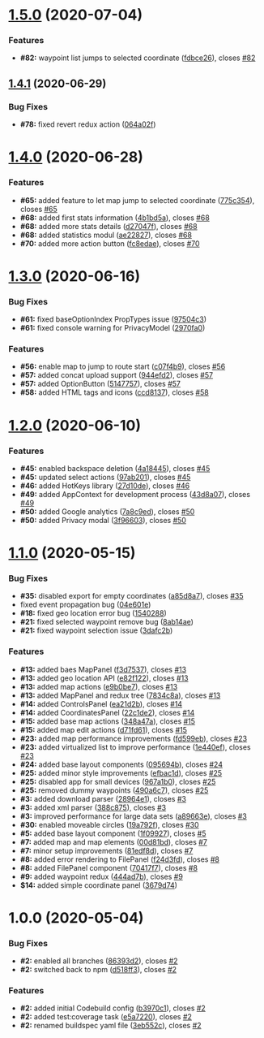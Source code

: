 # [1.5.0](https://github.com/gasserandreas/trail.me/compare/v1.4.1...v1.5.0) (2020-07-04)


### Features

* **#82:** waypoint list jumps to selected coordinate ([fdbce26](https://github.com/gasserandreas/trail.me/commit/fdbce26012b4ab461b8a0c5b4993fbe4fcfd0bbe)), closes [#82](https://github.com/gasserandreas/trail.me/issues/82)

## [1.4.1](https://github.com/gasserandreas/trail.me/compare/v1.4.0...v1.4.1) (2020-06-29)


### Bug Fixes

* **#78:** fixed revert redux action ([064a02f](https://github.com/gasserandreas/trail.me/commit/064a02f2efb32ed9c4ed8a4ee5f55e6aea112217))

# [1.4.0](https://github.com/gasserandreas/trail.me/compare/v1.3.0...v1.4.0) (2020-06-28)


### Features

* **#65:** added feature to let map jump to selected coordinate ([775c354](https://github.com/gasserandreas/trail.me/commit/775c35476ca5872f8e5c6f036c81a5e20cf1f123)), closes [#65](https://github.com/gasserandreas/trail.me/issues/65)
* **#68:** added first stats information ([4b1bd5a](https://github.com/gasserandreas/trail.me/commit/4b1bd5a56ddb9cd9fd1055708d0231a6d347d3ea)), closes [#68](https://github.com/gasserandreas/trail.me/issues/68)
* **#68:** added more stats details ([d27047f](https://github.com/gasserandreas/trail.me/commit/d27047fdaf998967cc9c90c34a9c50ced23497f5)), closes [#68](https://github.com/gasserandreas/trail.me/issues/68)
* **#68:** added statistics modul ([ae22827](https://github.com/gasserandreas/trail.me/commit/ae22827b2cb7ea5f3774d1c1fdc94b934f0cd082)), closes [#68](https://github.com/gasserandreas/trail.me/issues/68)
* **#70:** added more action button ([fc8edae](https://github.com/gasserandreas/trail.me/commit/fc8edae21fc6706c00ff744784788f4cecfd1909)), closes [#70](https://github.com/gasserandreas/trail.me/issues/70)

# [1.3.0](https://github.com/gasserandreas/trail.me/compare/v1.2.0...v1.3.0) (2020-06-16)


### Bug Fixes

* **#61:** fixed baseOptionIndex PropTypes issue ([97504c3](https://github.com/gasserandreas/trail.me/commit/97504c3375a1bf086bc1e087ded8afa3f0a5ed64))
* **#61:** fixed console warning for PrivacyModel ([2970fa0](https://github.com/gasserandreas/trail.me/commit/2970fa0a8d8c2b104c513c630070cc03d401ac85))


### Features

* **#56:** enable map to jump to route start ([c07f4b9](https://github.com/gasserandreas/trail.me/commit/c07f4b9ed4d265b5f9d4bb808615d3e0dbc2f20d)), closes [#56](https://github.com/gasserandreas/trail.me/issues/56)
* **#57:** added concat upload support ([944efd2](https://github.com/gasserandreas/trail.me/commit/944efd2aede67da104f75c41ae6daee1cbfdf793)), closes [#57](https://github.com/gasserandreas/trail.me/issues/57)
* **#57:** added OptionButton ([5147757](https://github.com/gasserandreas/trail.me/commit/5147757864c628fa80e91ecdff718f6a5e8ef975)), closes [#57](https://github.com/gasserandreas/trail.me/issues/57)
* **#58:** added HTML tags and icons ([ccd8137](https://github.com/gasserandreas/trail.me/commit/ccd813784cd76d3244cc86570a4dcd51a604b20a)), closes [#58](https://github.com/gasserandreas/trail.me/issues/58)

# [1.2.0](https://github.com/gasserandreas/trail.me/compare/v1.1.0...v1.2.0) (2020-06-10)


### Features

* **#45:** enabled backspace deletion ([4a18445](https://github.com/gasserandreas/trail.me/commit/4a18445597707615bea6c3d0a388478c876aae43)), closes [#45](https://github.com/gasserandreas/trail.me/issues/45)
* **#45:** updated select actions ([97ab201](https://github.com/gasserandreas/trail.me/commit/97ab2016ac66612a535714d839fe28ac70e6bcaf)), closes [#45](https://github.com/gasserandreas/trail.me/issues/45)
* **#46:** added HotKeys library ([27d10de](https://github.com/gasserandreas/trail.me/commit/27d10de13aca2fc534c1dde0cf6dafd90fd0ae77)), closes [#46](https://github.com/gasserandreas/trail.me/issues/46)
* **#49:** added AppContext for development process ([43d8a07](https://github.com/gasserandreas/trail.me/commit/43d8a07f076e0ab08de39ddc991665e2fab710c8)), closes [#49](https://github.com/gasserandreas/trail.me/issues/49)
* **#50:** added Google analytics ([7a8c9ed](https://github.com/gasserandreas/trail.me/commit/7a8c9ed09de34d1bcadf439764adab5be3a9fbdb)), closes [#50](https://github.com/gasserandreas/trail.me/issues/50)
* **#50:** added Privacy modal ([3f96603](https://github.com/gasserandreas/trail.me/commit/3f966033f28fdd8814a98e414f12c80798bd19a1)), closes [#50](https://github.com/gasserandreas/trail.me/issues/50)

# [1.1.0](https://github.com/gasserandreas/trail.me/compare/v1.0.0...v1.1.0) (2020-05-15)


### Bug Fixes

* **#35:** disabled export for empty coordinates ([a85d8a7](https://github.com/gasserandreas/trail.me/commit/a85d8a7e9fcc1ffe979323adba7e75674e393459)), closes [#35](https://github.com/gasserandreas/trail.me/issues/35)
* fixed event propagation bug ([04e601e](https://github.com/gasserandreas/trail.me/commit/04e601e00bfe728bdedbbd1a2b746ac03bc36856))
* **#18:** fixed geo location error bug ([1540288](https://github.com/gasserandreas/trail.me/commit/154028856f0f08f10b82244ef3dbe2aa799cb7a7))
* **#21:** fixed selected waypoint remove bug ([8ab14ae](https://github.com/gasserandreas/trail.me/commit/8ab14ae04b41448654e877229705ec8d440e6685))
* **#21:** fixed waypoint selection issue ([3dafc2b](https://github.com/gasserandreas/trail.me/commit/3dafc2becf1ff717549ca66a2b83480e983a675d))


### Features

* **#13:** added baes MapPanel ([f3d7537](https://github.com/gasserandreas/trail.me/commit/f3d753773bffb9b86f85add408f329bf345b887f)), closes [#13](https://github.com/gasserandreas/trail.me/issues/13)
* **#13:** added geo location API ([e82f122](https://github.com/gasserandreas/trail.me/commit/e82f12282cf034150b1e6bbff740c24be8610ca9)), closes [#13](https://github.com/gasserandreas/trail.me/issues/13)
* **#13:** added map actions ([e9b0be7](https://github.com/gasserandreas/trail.me/commit/e9b0be7832b019a31bf21f2634999c0d0306fc1d)), closes [#13](https://github.com/gasserandreas/trail.me/issues/13)
* **#13:** added MapPanel and redux tree ([7834c8a](https://github.com/gasserandreas/trail.me/commit/7834c8a42e2626e4b9e3c7808742e0a42f8cfb73)), closes [#13](https://github.com/gasserandreas/trail.me/issues/13)
* **#14:** added ControlsPanel ([ea21d2b](https://github.com/gasserandreas/trail.me/commit/ea21d2bc3302c57ac1c7aeae6b832a744f3f212b)), closes [#14](https://github.com/gasserandreas/trail.me/issues/14)
* **#14:** added CoordinatesPanel ([22c1de2](https://github.com/gasserandreas/trail.me/commit/22c1de2302661a053be7f6445e132f4413a821d9)), closes [#14](https://github.com/gasserandreas/trail.me/issues/14)
* **#15:** added base map actions ([348a47a](https://github.com/gasserandreas/trail.me/commit/348a47a9d1566f139df9c6a0c123b648d9d13cfd)), closes [#15](https://github.com/gasserandreas/trail.me/issues/15)
* **#15:** added map edit actions ([d71fd61](https://github.com/gasserandreas/trail.me/commit/d71fd613b5c03b85c29f34e5aa1434a79854f2c4)), closes [#15](https://github.com/gasserandreas/trail.me/issues/15)
* **#23:** added map performance improvements ([fd599eb](https://github.com/gasserandreas/trail.me/commit/fd599eba46954422bde9f761f8760a4d69bb85fb)), closes [#23](https://github.com/gasserandreas/trail.me/issues/23)
* **#23:** added virtualized list to improve performance ([1e440ef](https://github.com/gasserandreas/trail.me/commit/1e440ef5567b4c082c93ce701b31bc6f846affd7)), closes [#23](https://github.com/gasserandreas/trail.me/issues/23)
* **#24:** added  base layout components ([095694b](https://github.com/gasserandreas/trail.me/commit/095694bc8be52e3ada576e18849ac01794833d80)), closes [#24](https://github.com/gasserandreas/trail.me/issues/24)
* **#25:** added minor style improvements ([efbac1d](https://github.com/gasserandreas/trail.me/commit/efbac1d8e729c32a917e57077f7587388c6e4429)), closes [#25](https://github.com/gasserandreas/trail.me/issues/25)
* **#25:** disabled app for small devices ([967a1b0](https://github.com/gasserandreas/trail.me/commit/967a1b018c3d1a55757864e8cf3a5d1297039e4c)), closes [#25](https://github.com/gasserandreas/trail.me/issues/25)
* **#25:** removed dummy waypoints ([490a6c7](https://github.com/gasserandreas/trail.me/commit/490a6c74420405abe49cecafcd122a9782acebea)), closes [#25](https://github.com/gasserandreas/trail.me/issues/25)
* **#3:** added download parser ([28964e1](https://github.com/gasserandreas/trail.me/commit/28964e1d93106ef289e07e71227cdc70bf2a2b9e)), closes [#3](https://github.com/gasserandreas/trail.me/issues/3)
* **#3:** added xml parser ([388c875](https://github.com/gasserandreas/trail.me/commit/388c875051fa9ffe5104e4ce9bf1d068fee99a0d)), closes [#3](https://github.com/gasserandreas/trail.me/issues/3)
* **#3:** improved performance for large data sets ([a89663e](https://github.com/gasserandreas/trail.me/commit/a89663e4ea9c2f8defcbc94da375c4a49125029a)), closes [#3](https://github.com/gasserandreas/trail.me/issues/3)
* **#30:** enabled moveable circles ([19a792f](https://github.com/gasserandreas/trail.me/commit/19a792ff866156e283f44f225bd0ed943538474f)), closes [#30](https://github.com/gasserandreas/trail.me/issues/30)
* **#5:** added base layout component ([1f09927](https://github.com/gasserandreas/trail.me/commit/1f099272a6b9a396ab5512decc15eaa09572e245)), closes [#5](https://github.com/gasserandreas/trail.me/issues/5)
* **#7:** added map and map elements ([00d81bd](https://github.com/gasserandreas/trail.me/commit/00d81bd9eea74a3ca2ff9952f9f3606689dbcd15)), closes [#7](https://github.com/gasserandreas/trail.me/issues/7)
* **#7:** minor setup improvements ([81edf8d](https://github.com/gasserandreas/trail.me/commit/81edf8db0033264f22f62b108bc128c57a97f16b)), closes [#7](https://github.com/gasserandreas/trail.me/issues/7)
* **#8:** added error rendering to FilePanel ([f24d3fd](https://github.com/gasserandreas/trail.me/commit/f24d3fd5dfcae851d7a6b873b59383ea4327cd7a)), closes [#8](https://github.com/gasserandreas/trail.me/issues/8)
* **#8:** added FilePanel component ([70417f7](https://github.com/gasserandreas/trail.me/commit/70417f7763c4b41c7f00306a279288f1852d4bf9)), closes [#8](https://github.com/gasserandreas/trail.me/issues/8)
* **#9:** added waypoint redux ([444ad7b](https://github.com/gasserandreas/trail.me/commit/444ad7b9e1bdeccde1026d4695a25a6dc3460a99)), closes [#9](https://github.com/gasserandreas/trail.me/issues/9)
* **$14:** added simple coordinate panel ([3679d74](https://github.com/gasserandreas/trail.me/commit/3679d74b1844340a8d9cf6e6c7ba22bab4619194))

# 1.0.0 (2020-05-04)


### Bug Fixes

* **#2:** enabled all branches ([86393d2](https://github.com/gasserandreas/trail.me/commit/86393d2d418432d1ee269079507daf0113b41c13)), closes [#2](https://github.com/gasserandreas/trail.me/issues/2)
* **#2:** switched back to npm ([d518ff3](https://github.com/gasserandreas/trail.me/commit/d518ff335fb60de1c622f6b88a877c3cdc49dab7)), closes [#2](https://github.com/gasserandreas/trail.me/issues/2)


### Features

* **#2:** added initial Codebuild config ([b3970c1](https://github.com/gasserandreas/trail.me/commit/b3970c14450eb65dbc6c5c75c3af1b10388596f0)), closes [#2](https://github.com/gasserandreas/trail.me/issues/2)
* **#2:** added test:coverage task ([e5a7220](https://github.com/gasserandreas/trail.me/commit/e5a7220ce1e3b0a23be4f36a06a80033c8d260be)), closes [#2](https://github.com/gasserandreas/trail.me/issues/2)
* **#2:** renamed buildspec yaml file ([3eb552c](https://github.com/gasserandreas/trail.me/commit/3eb552c7ac74d693e1bd90390a13ba66065bf7fb)), closes [#2](https://github.com/gasserandreas/trail.me/issues/2)
